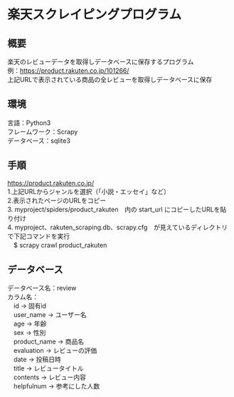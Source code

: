 # 楽天スクレイピングプログラム

## 概要
楽天のレビューデータを取得しデータベースに保存するプログラム  
例：https://product.rakuten.co.jp/101266/  
上記URLで表示されている商品の全レビューを取得しデータベースに保存

## 環境
言語：Python3  
フレームワーク：Scrapy  
データベース：sqlite3  

## 手順
https://product.rakuten.co.jp/  
1.上記URLからジャンルを選択（「小説・エッセイ」など）  
2.表示されたページのURLをコピー  
3. myproject/spiders/product_rakuten　内の start_url にコピーしたURLを貼り付け  
4. myproject、rakuten_scraping.db、scrapy.cfg　が見えているディレクトリで下記コマンドを実行  
　$ scrapy crawl product_rakuten  

## データベース
データベース名：review  
カラム名：  
　id → 固有id  
　user_name → ユーザー名  
　age → 年齢  
　sex → 性別  
　product_name → 商品名  
　evaluation → レビューの評価  
　date → 投稿日時  
　title → レビュータイトル  
　contents → レビュー内容  
　helpfulnum → 参考にした人数  
